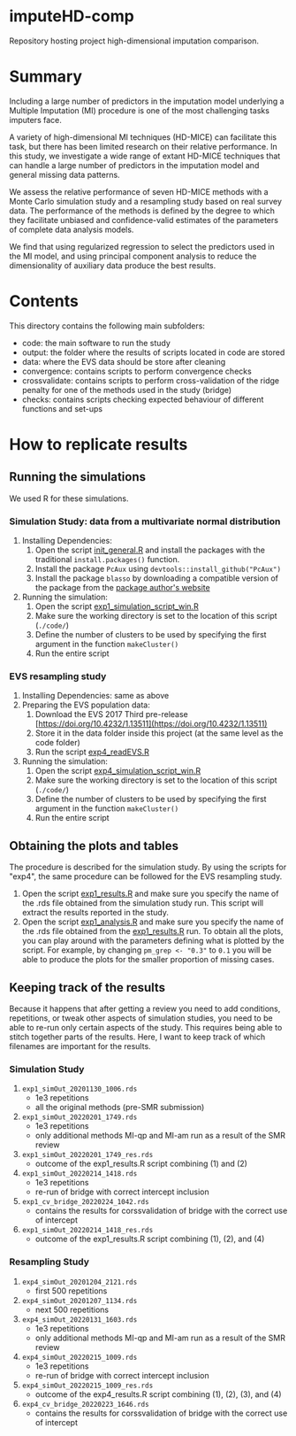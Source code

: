 # imputeHD-comp
Repository hosting project high-dimensional imputation comparison.

# Summary
Including a large number of predictors in the imputation model underlying a 
Multiple Imputation (MI) procedure is one of the most challenging tasks 
imputers face.

A variety of high-dimensional MI techniques (HD-MICE) can facilitate this task,
but there has been limited research on their relative performance.
In this study, we investigate a wide range of extant HD-MICE techniques that 
can handle a large number of predictors in the imputation model and general 
missing data patterns.

We assess the relative performance of seven HD-MICE methods with a Monte Carlo
simulation study and a resampling study based on real survey data.
The performance of the methods is defined by the degree to which they facilitate 
unbiased and confidence-valid estimates of the parameters of complete data 
analysis models.

We find that using regularized regression to select the predictors used in the
MI model, and using principal component analysis to reduce the dimensionality 
of auxiliary data produce the best results.

# Contents
This directory contains the following main subfolders:
- code: the main software to run the study
- output: the folder where the results of scripts located in code are stored
- data: where the EVS data should be store after cleaning
- convergence: contains scripts to perform convergence checks
- crossvalidate: contains scripts to perform cross-validation of the ridge penalty for
  one of the methods used in the study (bridge)
- checks: contains scripts checking expected behaviour of different functions
   and set-ups

# How to replicate results

## Running the simulations

We used R for these simulations.

### Simulation Study: data from a multivariate normal distribution
1. Installing Dependencies:
   1. Open the script [init_general.R](./code/init_general.R) and install the
      packages with the traditional `install.packages()` function.
   2. Install the package `PcAux` using `devtools::install_github("PcAux")`
   3. Install the package `blasso` by downloading a compatible version of the package
      from the [package author's website](https://www.asc.ohio-state.edu/hans.11/software/blasso/)  
2. Running the simulation:
   1. Open the script [exp1_simulation_script_win.R](./code/exp1_simulation_script_win.R)
   2. Make sure the working directory is set to the location of this script (`./code/`)
   3. Define the number of clusters to be used by specifying the first argument in the
      function `makeCluster()`
   4. Run the entire script

### EVS resampling study
1. Installing Dependencies: same as above
2. Preparing the EVS population data: 
   1. Download the EVS 2017 Third pre-release [https://doi.org/10.4232/1.13511](https://doi.org/10.4232/1.13511)
   2. Store it in the data folder inside this project (at the same level as the code 
      folder)
   3. Run the script [exp4_readEVS.R](./code/exp4_readEVS.R) 
3. Running the simulation:
   1. Open the script [exp4_simulation_script_win.R](./code/exp4_simulation_script_win.R)
   2. Make sure the working directory is set to the location of this script (`./code/`)
   3. Define the number of clusters to be used by specifying the first argument in the function 
      `makeCluster()`
   4. Run the entire script

## Obtaining the plots and tables
The procedure is described for the simulation study. 
By using the scripts for "exp4", the same procedure can be followed for the EVS 
resampling study.
1. Open the script [exp1_results.R](./code/exp1_results.R) and make sure you specify 
   the name of the .rds file obtained from the simulation study run.
   This script will extract the results reported in the study.
2. Open the script [exp1_analysis.R](./code/exp1_analysis.R) and make sure you specify 
   the name of the .rds file obtained from the [exp1_results.R](./code/exp1_results.R)
   run.
   To obtain all the plots, you can play around with the parameters defining what 
   is plotted by the script. For example, by changing `pm_grep <- "0.3"` to `0.1`
   you will be able to produce the plots for the smaller proportion of missing 
   cases.

## Keeping track of the results

Because it happens that after getting a review you need to add conditions, repetitions, or tweak other aspects of simulation studies, you need to be able to re-run only certain aspects of the study.
This requires being able to stitch together parts of the results.
Here, I want to keep track of which filenames are important for the results.

### Simulation Study

1. `exp1_simOut_20201130_1006.rds`
   - 1e3 repetitions
   - all the original methods (pre-SMR submission)
2. `exp1_simOut_20220201_1749.rds`
   - 1e3 repetitions
   - only additional methods MI-qp and MI-am run as a result of the SMR review
3. `exp1_simOut_20220201_1749_res.rds`
   - outcome of the exp1_results.R script combining (1) and (2)
4. `exp1_simOut_20220214_1418.rds`
   - 1e3 repetitions
   - re-run of bridge with correct intercept inclusion
5. `exp1_cv_bridge_20220224_1042.rds` 
   - contains the results for corssvalidation of bridge with the correct use of intercept
6. `exp1_simOut_20220214_1418_res.rds`
   - outcome of the exp1_results.R script combining (1), (2), and (4)

### Resampling Study
1. `exp4_simOut_20201204_2121.rds`
   - first 500 repetitions
2. `exp4_simOut_20201207_1134.rds`
   - next 500 repetitions
3. `exp4_simOut_20220131_1603.rds`
   - 1e3 repetitions
   - only additional methods MI-qp and MI-am run as a result of the SMR review
4. `exp4_simOut_20220215_1009.rds`
   - 1e3 repetitions
   - re-run of bridge with correct intercept inclusion
5. `exp4_simOut_20220215_1009_res.rds`
   - outcome of the exp4_results.R script combining (1), (2), (3), and (4)
6. `exp4_cv_bridge_20220223_1646.rds`
   - contains the results for corssvalidation of bridge with the correct use of intercept